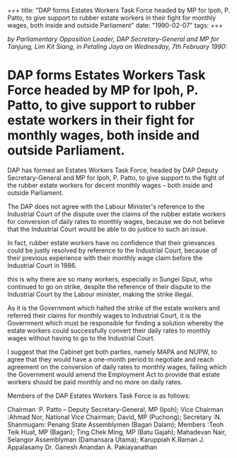 +++ 
title: "DAP forms Estates Workers Task Force headed by MP for Ipoh, P. Patto, to give support to rubber estate workers in their fight for monthly wages, both inside and outside Parliament"
date: "1990-02-07"
tags:
+++

_by Parliamentary Opposition Leader, DAP Secretary-General and MP for Tanjung, Lim Kit Siang, in Petaling Jaya on Wednesday, 7th February 1990:_

# DAP forms Estates Workers Task Force headed by MP for Ipoh, P. Patto, to give support to rubber estate workers in their fight for monthly wages, both inside and outside Parliament.

DAP has formed an Estates Workers Task Force, headed by DAP Deputy Secretary-General and MP for Ipoh, P. Patto, to give support to the fight of the rubber estate workers for decent monthly wages – both inside and outside Parliament.</u>

The DAP does not agree with the Labour Minister's reference to the Industrial Court of the dispute over the claims of the rubber estate workers for conversion of daily rates to monthly wages, because we do not believe that the Industrial Court would be able to do justice to such an issue.

In fact, rubber estate workers have no confidence that their grievances could be justly resolved by reference to the Industrial Court, because of their previous experience with their monthly wage claim before the Industrial Court in 1986.

this is why there are so many workers, especially in Sungei Siput, who continued to go on strike, despite the reference of their dispute to the Industrial Court by the Labour minister, making the strike illegal.

As it is the Government which halted the strike of the estate workers and referred their claims for monthly wages to Industrial Court, it is the Government which must be responsible for finding a solution whereby the estate workers could successfully convert their daily rates to monthly wages without having to go to the Industrial Court.

I suggest that the Cabinet get both parties, namely MAPA and NUPW, to agree that they would have a one-month period to negotiate and reach agreement on the conversion of daily rates to monthly wages, failing which the Government would amend the Employment Act to provide that estate workers should be paid monthly and no more on daily rates.

Members of the DAP Estates Workers Task Force is as follows:

Chairman	:P. Patto – Deputy Secretary-General, MP (Ipoh);
Vice Chairman	:Ahmad Nor, National Vice Chairman;
David, MP (Puchong);
Secretary	:N. Shanmugam: Penang State Assemblymen (Bagan Dalam);
Members	:Teoh Teik Huat, MP (Bagan);
		 Ting Chek Ming, MP (Batu Gajah);
		 Mahadevan Nair, Selangor Assemblyman (Damansara Utama);
Karuppiah
K.Raman
J. Appalasamy
Dr. Ganesh Anandan
A. Pakiayanathan
 
